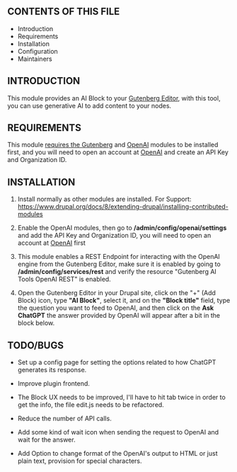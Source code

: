 CONTENTS OF THIS FILE
---------------------

 * Introduction
 * Requirements
 * Installation
 * Configuration
 * Maintainers

 INTRODUCTION
------------

This module provides an AI Block to your [Gutenberg Editor](https://www.drupal.org/project/gutenberg), with this tool, you can use generative AI to add content to your nodes.

REQUIREMENTS
------------

This module [requires the Gutenberg](https://www.drupal.org/project/gutenberg) and [OpenAI](https://www.drupal.org/project/openai) modules to be installed first, and you will need to open an account at [OpenAI](https://openai.com/api/) and create an API Key and Organization ID.

INSTALLATION
------------

 1. Install normally as other modules are installed. For Support:
   https://www.drupal.org/docs/8/extending-drupal/installing-contributed-modules

2. Enable the OpenAI modules, then go to **/admin/config/openai/settings** and add the API Key and Organization ID, you will need to open an account at [OpenAI](https://openai.com/api/) first

 3. This module enables a REST Endpoint for interacting with the OpenAI engine from the Gutenberg Editor, make sure it is enabled by going to **/admin/config/services/rest** and verify the resource "Gutenberg AI Tools OpenAI REST" is enabled.


 4. Open the Gutenberg Editor in your Drupal site, click on the "+" (Add Block) icon, type **"AI Block"**, select it, and on the **"Block title"** field, type the question you want to feed to OpenAI, and then click on the **Ask ChatGPT** the answer provided by OpenAI will appear after a bit in the block below.

TODO/BUGS
-------------

- Set up a config page for setting the  options related to how ChatGPT generates its response.

- Improve plugin frontend.

- The Block UX needs to be improved, I'll have to hit tab twice in order to get the info, the file edit.js needs to be refactored.

- Reduce the number of API calls.

- Add some kind of wait icon when sending the request to OpenAI and wait for the answer.

- Add Option to change format of the OpenAI's output to HTML or just plain text, provision for special characters.